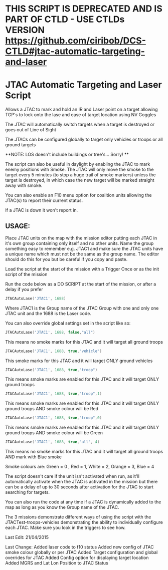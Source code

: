 # THIS SCRIPT IS DEPRECATED AND IS PART OF CTLD - USE CTLDs VERSION https://github.com/ciribob/DCS-CTLD#jtac-automatic-targeting-and-laser 


# JTAC Automatic Targeting and Laser Script

Allows a JTAC to mark and hold an IR and Laser point on a target allowing TGP's to lock onto the lase and ease
of target location using NV Goggles

The JTAC will automatically switch targets when a target is destroyed or goes out of Line of Sight

The JTACs can be configured globally to target only vehicles or troops or all ground targets

**NOTE: LOS doesn't include buildings or tree's... Sorry! **

The script can also be useful in daylight by enabling the JTAC to mark enemy positions with Smoke.
The JTAC will only move the smoke to the target every 5 minutes (to stop a huge trail of smoke markers) unless the target
is destroyed, in which case the new target will be marked straight away with smoke.

You can also enable an F10 menu option for coalition units allowing the JTAC(s) to report their current status.

If a JTAC is down it won't report in.

## USAGE:

Place JTAC units on the map with the mission editor putting each JTAC in it's own group containing only itself and no
other units. Name the group something easy to remember e.g. JTAC1 and make sure the JTAC units have a unique name which must
not be the same as the group name. The editor should do this for you but be careful if you copy and paste.

Load the script at the start of the mission with a Trigger Once or as the init script of the mission

Run the code below as a DO SCRIPT at the start of the mission, or after a delay if you prefer

```lua
JTACAutoLase('JTAC1', 1688)
```

Where JTAC1 is the Group name of the JTAC Group with one and only one JTAC unit and the 1688 is the Laser code.

You can also override global settings set in the script like so:

```lua
JTACAutoLase('JTAC1', 1688, false,"all") 
```
This means no smoke marks for this JTAC and it will target all ground troops

```lua
JTACAutoLase('JTAC1', 1688, true,"vehicle")
```
This smoke marks for this JTAC and it will target ONLY ground vehicles

```lua
JTACAutoLase('JTAC1', 1688, true,"troop")
```
This means smoke marks are enabled for this JTAC and it will target ONLY ground troops

```lua
JTACAutoLase('JTAC1', 1688, true,"troop",1)
```
This means smoke marks are enabled for this JTAC and it will target ONLY ground troops AND smoke colour will be Red

```lua
JTACAutoLase('JTAC1', 1688, true,"troop",0)
```
This means smoke marks are enabled for this JTAC and it will target ONLY ground troops AND smoke colour will be Green

```lua
JTACAutoLase('JTAC1', 1688, true,"all", 4) 
```
This means no smoke marks for this JTAC and it will target all ground troops AND mark with Blue smoke

Smoke colours are: Green = 0 , Red = 1, White = 2, Orange = 3, Blue = 4

The script doesn't care if the unit isn't activated when run, as it'll automatically activate when the JTAC is activated in
the mission but there can be a delay of up to 30 seconds after activation for the JTAC to start searching for targets.

You can also run the code at any time if a JTAC is dynamically added to the map as long as you know the Group name of the JTAC.

The 3 missions demonstrate different ways of using the script with the JTACTest-troops-vehicles demonstrating the ability to individually configure each JTAC. Make sure you look in the triggers to see how.

Last Edit:  21/04/2015

Last Change: 
Added laser code to f10 status
Added new config of JTAC smoke colour globally or per JTAC
Added Target configuration and global overrides for JTAC
Added Config option for displaying target location
Added MGRS and Lat Lon Position to JTAC Status


